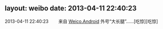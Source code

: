 layout: weibo
date: 2013-04-11 22:40:23
---
<meta name="referrer" content="no-referrer" />

2013-04-11 22:40:23  &nbsp;&nbsp;&nbsp;&nbsp;&nbsp;&nbsp; 来自 <a href="http://app.weibo.com/t/feed/l4RWD" rel="nofollow">Weico.Android</a>
外号“大长腿”……[吃惊][吃惊] ​​​
